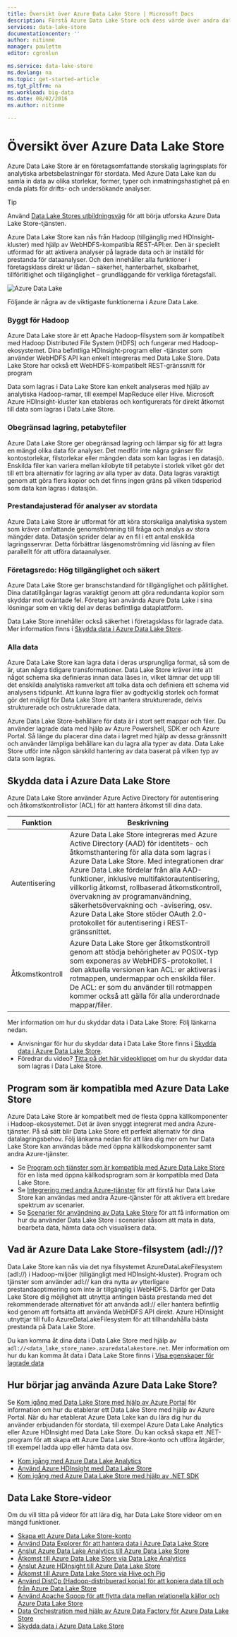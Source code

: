 ```yaml
---
title: Översikt över Azure Data Lake Store | Microsoft Docs
description: Förstå Azure Data Lake Store och dess värde över andra dataarkiv
services: data-lake-store
documentationcenter: ''
author: nitinme
manager: paulettm
editor: cgronlun

ms.service: data-lake-store
ms.devlang: na
ms.topic: get-started-article
ms.tgt_pltfrm: na
ms.workload: big-data
ms.date: 08/02/2016
ms.author: nitinme

---
```

# Översikt över Azure Data Lake Store
Azure Data Lake Store är en företagsomfattande storskalig lagringsplats för analytiska arbetsbelastningar för stordata. Med Azure Data Lake kan du samla in data av olika storlekar, former, typer och inmatningshastighet på en enda plats för drifts- och undersökande analyser.

> [!TIP]
> Använd [Data Lake Stores utbildningsväg](https://azure.microsoft.com/documentation/learning-paths/data-lake-store-self-guided-training/) för att börja utforska Azure Data Lake Store-tjänsten.
> 
> 

Azure Data Lake Store kan nås från Hadoop (tillgänglig med HDInsight-kluster) med hjälp av WebHDFS-kompatibla REST-API:er. Den är speciellt utformad för att aktivera analyser på lagrade data och är inställd för prestanda för dataanalyser. Och den innehåller alla funktioner i företagsklass direkt ur lådan – säkerhet, hanterbarhet, skalbarhet, tillförlitlighet och tillgänglighet – grundläggande för verkliga företagsfall.

![Azure Data Lake](./media/data-lake-store-overview/data-lake-store-concept.png)

Följande är några av de viktigaste funktionerna i Azure Data Lake.

### Byggt för Hadoop
Azure Data Lake store är ett Apache Hadoop-filsystem som är kompatibelt med Hadoop Distributed File System (HDFS) och fungerar med Hadoop-ekosystemet.  Dina befintliga HDInsight-program eller -tjänster som använder WebHDFS API kan enkelt integreras med Data Lake Store. Data Lake Store har också ett WebHDFS-kompatibelt REST-gränssnitt för program

Data som lagras i Data Lake Store kan enkelt analyseras med hjälp av analytiska Hadoop-ramar, till exempel MapReduce eller Hive. Microsoft Azure HDInsight-kluster kan etableras och konfigurerats för direkt åtkomst till data som lagras i Data Lake Store.

### Obegränsad lagring, petabytefiler
Azure Data Lake Store ger obegränsad lagring och lämpar sig för att lagra en mängd olika data för analyser. Det medför inte några gränser för kontostorlekar, filstorlekar eller mängden data som kan lagras i en datasjö. Enskilda filer kan variera mellan kilobyte till petabyte i storlek vilket gör det till ett bra alternativ för lagring av alla typer av data. Data lagras varaktigt genom att göra flera kopior och det finns ingen gräns på vilken tidsperiod som data kan lagras i datasjön.

### Prestandajusterad för analyser av stordata
Azure Data Lake Store är utformat för att köra storskaliga analytiska system som kräver omfattande genomströmning till fråga och analys av stora mängder data. Datasjön sprider delar av en fil i ett antal enskilda lagringsservrar. Detta förbättrar läsgenomströmning vid läsning av filen parallellt för att utföra dataanalyser.

### Företagsredo: Hög tillgänglighet och säkert
Azure Data Lake Store ger branschstandard för tillgänglighet och pålitlighet. Dina datatillgångar lagras varaktigt genom att göra redundanta kopior som skyddar mot oväntade fel. Företag kan använda Azure Data Lake i sina lösningar som en viktig del av deras befintliga dataplattform.

Data Lake Store innehåller också säkerhet i företagsklass för lagrade data. Mer information finns i [Skydda data i Azure Data Lake Store](#DataLakeStoreSecurity).

### Alla data
Azure Data Lake Store kan lagra data i deras ursprungliga format, så som de är, utan några tidigare transformationer. Data Lake Store kräver inte att något schema ska definieras innan data läses in, vilket lämnar det upp till det enskilda analytiska ramverket att tolka data och definiera ett schema vid analysens tidpunkt. Att kunna lagra filer av godtycklig storlek och format gör det möjligt för Data Lake Store att hantera strukturerade, delvis strukturerade och ostrukturerade data.

Azure Data Lake Store-behållare för data är i stort sett mappar och filer. Du använder lagrade data med hjälp av Azure Powershell, SDK:er och Azure Portal. Så länge du placerar dina data i lagret med hjälp av dessa gränssnitt och använder lämpliga behållare kan du lagra alla typer av data. Data Lake Store utför inte någon särskild hantering av data baserat på vilken typ av data som lagras.

## <a name="DataLakeStoreSecurity"></a>Skydda data i Azure Data Lake Store
Azure Data Lake Store använder Azure Active Directory för autentisering och åtkomstkontrollistor (ACL) för att hantera åtkomst till dina data.

| Funktion | Beskrivning |
| --- | --- |
| Autentisering |Azure Data Lake Store integreras med Azure Active Directory (AAD) för identitets- och åtkomsthantering för alla data som lagras i Azure Data Lake Store. Med integrationen drar Azure Data Lake fördelar från alla AAD-funktioner, inklusive multifaktorautentisering, villkorlig åtkomst, rollbaserad åtkomstkontroll, övervakning av programanvändning, säkerhetsövervakning och -avisering, osv. Azure Data Lake Store stöder OAuth 2.0-protokollet för autentisering i REST-gränssnittet. |
| Åtkomstkontroll |Azure Data Lake Store ger åtkomstkontroll genom att stödja behörigheter av POSIX-typ som exponeras av WebHDFS-protokollet. I den aktuella versionen kan ACL: er aktiveras i rotmappen, undermappar och enskilda filer. De ACL: er som du använder till rotmappen kommer också att gälla för alla underordnade mappar/filer. |

Mer information om hur du skyddar data i Data Lake Store: Följ länkarna nedan.

* Anvisningar för hur du skyddar data i Data Lake Store finns i [Skydda data i Azure Data Lake Store](data-lake-store-secure-data.md).
* Föredrar du video? [Titta på det här videoklippet](https://mix.office.com/watch/1q2mgzh9nn5lx) om hur du skyddar data som lagras i Data Lake Store.

## Program som är kompatibla med Azure Data Lake Store
Azure Data Lake Store är kompatibelt med de flesta öppna källkomponenter i Hadoop-ekosystemet. Det är även snyggt integrerat med andra Azure-tjänster. På så sätt blir Data Lake Store ett perfekt alternativ för dina datalagringsbehov. Följ länkarna nedan för att lära dig mer om hur Data Lake Store kan användas både med öppna källkodskomponenter samt andra Azure-tjänster.

* Se [Program och tjänster som är kompatibla med Azure Data Lake Store](data-lake-store-compatible-oss-other-applications.md) för en lista med öppna källkodsprogram som är kompatibla med Data Lake Store.
* Se [Integrering med andra Azure-tjänster](data-lake-store-integrate-with-other-services.md) för att förstå hur Data Lake Store kan användas med andra Azure-tjänster för att aktivera ett bredare spektrum av scenarier.
* Se [Scenarier för användning av Data Lake Store](data-lake-store-data-scenarios.md) för att få information om hur du använder Data Lake Store i scenarier såsom att mata in data, bearbeta data, hämta data och visualisera data.

## Vad är Azure Data Lake Store-filsystem (adl://)?
Data Lake Store kan nås via det nya filsystemet AzureDataLakeFilesystem (adl://) i Hadoop-miljöer (tillgängligt med HDInsight-kluster). Program och tjänster som använder adl:// kan dra nytta av ytterligare prestandaoptimering som inte är tillgänglig i WebHDFS. Därför ger Data Lake Store dig möjlighet att utnyttja antingen bästa prestanda med det rekommenderade alternativet för att använda adl:// eller hantera befintlig kod genom att fortsätta att använda WebHDFS API direkt. Azure HDInsight utnyttjar till fullo AzureDataLakeFilesystem för att tillhandahålla bästa prestanda på Data Lake Store.

Du kan komma åt dina data i Data Lake Store med hjälp av `adl://<data_lake_store_name>.azuredatalakestore.net`. Mer information om hur du kan komma åt data i Data Lake Store finns i [Visa egenskaper för lagrade data](data-lake-store-get-started-portal.md#properties)

## Hur börjar jag använda Azure Data Lake Store?
Se [Kom igång med Data Lake Store med hjälp av Azure Portal](data-lake-store-get-started-portal.md) för information om hur du etablerar ett Data Lake Store med hjälp av Azure Portal. När du har etablerat Azure Data Lake kan du lära dig hur du använder erbjudanden för stordata, till exempel Azure Data Lake Analytics eller Azure HDInsight med Data Lake Store. Du kan också skapa ett .NET-program för att skapa ett Azure Data Lake Store-konto och utföra åtgärder, till exempel ladda upp eller hämta data osv.

* [Kom igång med Azure Data Lake Analytics](../data-lake-analytics/data-lake-analytics-get-started-portal.md)
* [Använd Azure HDInsight med Data Lake Store](data-lake-store-hdinsight-hadoop-use-portal.md)
* [Kom igång med Azure Data Lake Store med hjälp av .NET SDK](data-lake-store-get-started-net-sdk.md)

## Data Lake Store-videor
Om du vill titta på videor för att lära dig, har Data Lake Store videor om en mängd funktioner.

* [Skapa ett Azure Data Lake Store-konto](https://mix.office.com/watch/1k1cycy4l4gen)
* [Använd Data Explorer för att hantera data i Azure Data Lake Store](https://mix.office.com/watch/icletrxrh6pc)
* [Anslut Azure Data Lake Analytics till Azure Data Lake Store](https://mix.office.com/watch/qwji0dc9rx9k)
* [Åtkomst till Azure Data Lake Store via Data Lake Analytics](https://mix.office.com/watch/1n0s45up381a8)
* [Anslut Azure HDInsight till Azure Data Lake Store](https://mix.office.com/watch/l93xri2yhtp2)
* [Åtkomst till Azure Data Lake Store via Hive och Pig](https://mix.office.com/watch/1n9g5w0fiqv1q)
* [Använd DistCp (Hadoop-distribuerad kopia) för att kopiera data till och från Azure Data Lake Store](https://mix.office.com/watch/1liuojvdx6sie)
* [Använd Apache Sqoop för att flytta data mellan relationella källor och Azure Data Lake Store](https://mix.office.com/watch/1butcdjxmu114)
* [Data Orchestration med hjälp av Azure Data Factory för Azure Data Lake Store](https://mix.office.com/watch/1oa7le7t2u4ka)
* [Skydda data i Azure Data Lake Store](https://mix.office.com/watch/1q2mgzh9nn5lx)

<!--HONumber=sep16_HO1-->


